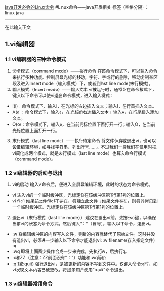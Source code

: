 [java开发必会的Linux命令](http://www.oschina.net/news/69068/javaer-have-to-learn-linux-command "Linux命令学习")
#Linux命令——java开发相关
标签（空格分隔）： linux java

---
在此输入正文
## 1.vi编辑器

### 1.1 vi编辑器的三种命令模式
1. 命令模式（command mode）——执行命令
在该命令模式下，可以输入命令来执行多种功能。控制屏幕光标的移动，字符、字或行的删除，移动复制某区段及进入Insert mode（输入模式）下，或者到last line mode(末行模式)。
2. 输入模式（Insert mode）——输入文本
vi被运行时，通常处在命令模式下，键入以下命令可以使vi退出命令模式，进入输入模式：
* I(i)：命令模式下，输入i，在光标的左边插入文本；输入I，在行首插入文本。
* A(a)：命令模式下，输入a，在光标的右边插入文本；输入A，在行尾插入添加文本。
* O(o)：命令模式下，输入o，在当前光标位置下面打开一行；输入O，在当前光标位置上面打开一行。
3. 末行模式（last line mode）——执行待定命令
将文件保存或退出vi，也可以设置编辑环境，如寻找字符串、列出行号......。不过我们一般我们在使用时把vi简化成两个模式，就是末行模式（last line mode）也算入命令行模式（command mode）。
### 1.2 vi编辑器的启动与退出
1. vi的启动
输入vi命令后，便进入全屏幕编辑环境，此时的状态为命令模式。
* vi
进入vi的一个临时缓冲区，光标定位在该缓冲区第1行第1列的位置上。
* vi file1
如果该文件file1不存在，将建立此文件；如果文件存在，则将其拷贝到一个临时缓冲区。光标定位在该缓冲区第1行第1列的位置上。
2. 退出vi（末行模式（last line mode））
建议在退出vi前，先按Esc键，以确保当前vi的状态为命令方式，然后键入"："（冒号），输入以下命令，退出vi。
* :w
将编辑缓冲区的内容写入文件，则新的内容就替代了原始文件。这时并没有退出vi，必须进一步输入以下命令才能退出vi:
:w filename(存入指定文件)
:q
* :wq 
即将上面两步操作合成一步来完成，先执行w，后执行q。
* :x和ZZ（注意：ZZ前面没有"："）功能和:wq等价
* :q!(或:quit)
强行退出vi，是被更新的内容不写到文件中。仅键入命令:q时，如vi发现文本内容已被更改，将提示用户使用":quit"命令退出。
### 1.3 vi编辑器常用命令








